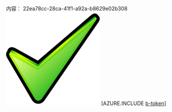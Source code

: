 内容︰ 22ea78cc-28ca-41f1-a92a-b8629e02b308![图像](1ab7050b-04a4-4cb7-8e35-b735c335a20f.png)
[AZURE.INCLUDE [b-token](7b1f4bd8-4275-470d-8b46-668eed0e74de.md)]
